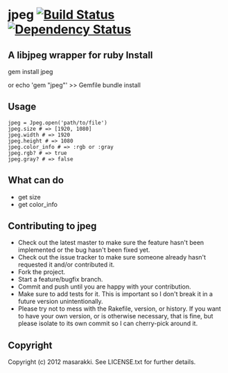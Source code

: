 jpeg [![Build Status](https://secure.travis-ci.org/masarakki/jpeg.png)](http://travis-ci.org/masarakki/jpeg) [![Dependency Status](https://gemnasium.com/masarakki/jpeg.png)](http://gemnasium.com/masarakki/jpeg)
====
A libjpeg wrapper for ruby
Install
-------
 gem install jpeg

or
 echo 'gem "jpeg"' >> Gemfile
 bundle install

Usage
-----
    jpeg = Jpeg.open('path/to/file')
    jpeg.size # => [1920, 1080]
    jpeg.width # => 1920
    jpeg.height # => 1080
    jpeg.color_info # => :rgb or :gray
    jpeg.rgb? # => true
    jpeg.gray? # => false

What can do
-----------
* get size
* get color_info

Contributing to jpeg
--------------------

* Check out the latest master to make sure the feature hasn't been implemented or the bug hasn't been fixed yet.
* Check out the issue tracker to make sure someone already hasn't requested it and/or contributed it.
* Fork the project.
* Start a feature/bugfix branch.
* Commit and push until you are happy with your contribution.
* Make sure to add tests for it. This is important so I don't break it in a future version unintentionally.
* Please try not to mess with the Rakefile, version, or history. If you want to have your own version, or is otherwise necessary, that is fine, but please isolate to its own commit so I can cherry-pick around it.

Copyright
---------

Copyright (c) 2012 masarakki. See LICENSE.txt for
further details.

